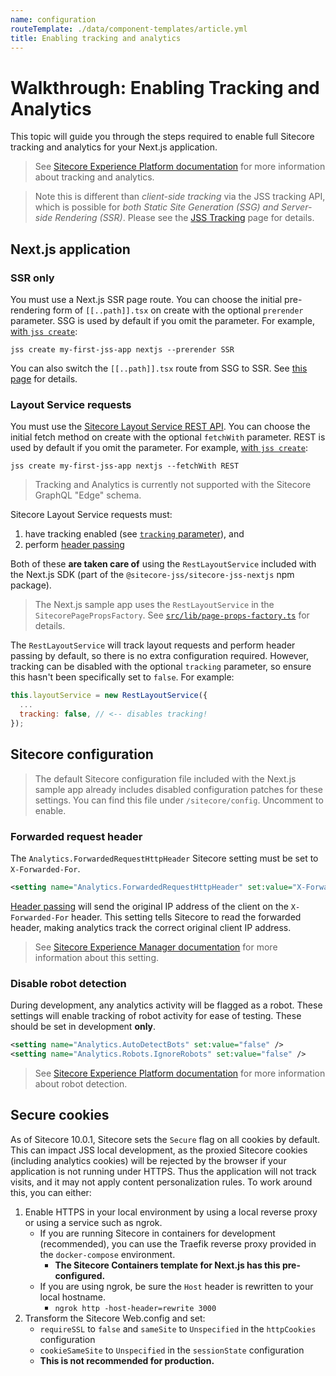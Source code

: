 ```yaml
---
name: configuration
routeTemplate: ./data/component-templates/article.yml
title: Enabling tracking and analytics
---
```

# Walkthrough: Enabling Tracking and Analytics

This topic will guide you through the steps required to enable full Sitecore tracking and analytics for your Next.js application.

> See [Sitecore Experience Platform documentation](https://doc.sitecore.com/developers/101/sitecore-experience-platform/en/web-tracking.html) for more information about tracking and analytics.

> Note this is different than *client-side tracking* via the JSS tracking API, which is possible for *both Static Site Generation (SSG) and Server-side Rendering (SSR)*. Please see the [JSS Tracking](/docs/fundamentals/services/tracking) page for details.

## Next.js application

### SSR only

You must use a Next.js SSR page route. You can choose the initial pre-rendering form of `[[..path]].tsx` on create with the optional `prerender` parameter. SSG is used by default if you omit the parameter. For example, [with `jss create`](/docs/nextjs/getting-started-nextjs/walkthrough-jsscreate):

```
jss create my-first-jss-app nextjs --prerender SSR
```

You can also switch the `[[..path]].tsx` route from SSG to SSR. See [this page](/docs/nextjs/page-routing/switching-to-ssr) for details.

### Layout Service requests

You must use the [Sitecore Layout Service REST API](/docs/fundamentals/services/layout-service). You can choose the initial fetch method on create with the optional `fetchWith` parameter. REST is used by default if you omit the parameter. For example, [with `jss create`](/docs/nextjs/getting-started-nextjs/walkthrough-jsscreate):

```
jss create my-first-jss-app nextjs --fetchWith REST
```

> Tracking and Analytics is currently not supported with the Sitecore GraphQL "Edge" schema.

Sitecore Layout Service requests must:

1. have tracking enabled (see [`tracking` parameter](/docs/fundamentals/services/layout-service#using-the-layout-service)), and
2. perform [header passing](/docs/nextjs/tracking-and-analytics/overview#header-passing)

Both of these **are taken care of** using the `RestLayoutService` included with the Next.js SDK (part of the `@sitecore-jss/sitecore-jss-nextjs` npm package).

> The Next.js sample app uses the `RestLayoutService` in the `SitecorePagePropsFactory`. See [`src/lib/page-props-factory.ts`](https://github.com/Sitecore/jss/blob/master/samples/nextjs/src/lib/page-props-factory.ts) for details.

The `RestLayoutService` will track layout requests and perform header passing by default, so there is no extra configuration required. However, tracking can be disabled with the optional `tracking` parameter, so ensure this hasn't been specifically set to `false`. For example:

```javascript
this.layoutService = new RestLayoutService({
  ...
  tracking: false, // <-- disables tracking!
});
```

## Sitecore configuration

> The default Sitecore configuration file included with the Next.js sample app already includes disabled configuration patches for these settings. You can find this file under `/sitecore/config`. Uncomment to enable.

### Forwarded request header

The `Analytics.ForwardedRequestHttpHeader` Sitecore setting must be set to `X-Forwarded-For`.

```xml
<setting name="Analytics.ForwardedRequestHttpHeader" set:value="X-Forwarded-For" />
```

[Header passing](/docs/nextjs/tracking-and-analytics/overview#header-passing) will send the original IP address of the client on the `X-Forwarded-For` header. This setting tells Sitecore to read the forwarded header, making analytics track the correct original client IP address.

> See [Sitecore Experience Manager documentation](https://doc.sitecore.com/developers/101/sitecore-experience-manager/en/set-up-sitecore-ip-geolocation.html) for more information about this setting.

### Disable robot detection

During development, any analytics activity will be flagged as a robot. These settings will enable tracking of robot activity for ease of testing. These should be set in development **only**.

```xml
<setting name="Analytics.AutoDetectBots" set:value="false" />
<setting name="Analytics.Robots.IgnoreRobots" set:value="false" />
```

> See [Sitecore Experience Platform documentation](https://doc.sitecore.com/developers/101/sitecore-experience-platform/en/robot-detection-overview.html) for more information about robot detection.

## Secure cookies

As of Sitecore 10.0.1, Sitecore sets the `Secure` flag on all cookies by default. This can impact JSS local development, as the proxied Sitecore cookies (including analytics cookies) will be rejected by the browser if your application is not running under HTTPS. Thus the application will not track visits, and it may not apply content personalization rules. To work around this, you can either:

1. Enable HTTPS in your local environment by using a local reverse proxy or using a service such as ngrok.
    * If you are running Sitecore in containers for development (recommended), you can use the Traefik reverse proxy provided in the `docker-compose` environment.
        * **The Sitecore Containers template for Next.js has this pre-configured.**
    * If you are using ngrok, be sure the `Host` header is rewritten to your local hostname.
        * `ngrok http -host-header=rewrite 3000`
2. Transform the Sitecore Web.config and set:
    * `requireSSL` to `false` and `sameSite` to `Unspecified` in the `httpCookies` configuration
    * `cookieSameSite` to `Unspecified` in the `sessionState` configuration
    * **This is not recommended for production.**

